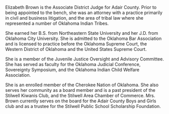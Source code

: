 ﻿---
fname: 'L.'
lname: 'Brown'
id: 873
published: false
layout: judge-bio
---
Elizabeth Brown is the Associate District Judge for Adair County. Prior
to being appointed to the bench, she was an attorney with a practice
primarily in civil and business litigation, and the area of tribal law
where she represented a number of Oklahoma Indian Tribes.

She earned her B.S. from Northeastern State University and her J.D. from
Oklahoma City University. She is admitted to the Oklahoma Bar
Association and is licensed to practice before the Oklahoma Supreme
Court, the Western District of Oklahoma and the United States Supreme
Court.

She is a member of the Juvenile Justice Oversight and Advisory
Committee. She has served as faculty for the Oklahoma Judicial
Conference, Sovereignty Symposium, and the Oklahoma Indian Child Welfare
Association.

She is an enrolled member of the Cherokee Nation of Oklahoma. She also
serves her community as a board member and is a past president of the
Stilwell Kiwanis Club, and the Stilwell Area Chamber of Commerce. Mrs.
Brown currently serves on the board for the Adair County Boys and Girls
club and as a trustee for the Stilwell Public School Scholarship
Foundation.
